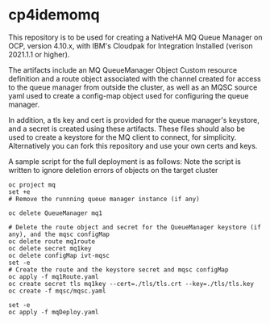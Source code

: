 # cp4idemomq

This repository is to be used for creating a NativeHA MQ Queue Manager on OCP, version 4.10.x, with IBM's Cloudpak for Integration Installed (verison 2021.1.1 or higher).

The artifacts include an MQ QueueManager Object Custom resource definition and
a route object associated with the channel created for access to the queue manager from outside the cluster, as well as an MQSC source yaml used to create a config-map object used for configuring the queue manager. 

In addition, a tls key and cert is provided for the queue manager's keystore, and a secret is created 
using these artifacts. These files should also be used to create a keystore for the MQ client to connect, for simplicity.
Alternatively you can fork this repository and use your own certs and keys.

A sample script for the full deployment is as follows:
Note the script is written to ignore deletion errors of objects on the target cluster 
```
oc project mq 
set +e
# Remove the runnning queue manager instance (if any)

oc delete QueueManager mq1

# Delete the route object and secret for the QueueManager keystore (if any), and the mqsc configMap
oc delete route mq1route
oc delete secret mq1key
oc delete configMap ivt-mqsc
set -e
# Create the route and the keystore secret and mqsc configMap
oc apply -f mq1Route.yaml
oc create secret tls mq1key --cert=./tls/tls.crt --key=./tls/tls.key
oc create -f mqsc/mqsc.yaml

set -e
oc apply -f mqDeploy.yaml
```
